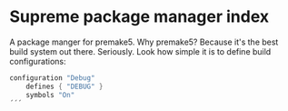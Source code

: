 # Supreme package manager index

A package manger for premake5.
Why premake5? Because it's the best build system out there. Seriously. Look how simple it is to define build configurations:

```lua
configuration "Debug"
    defines { "DEBUG" }
    symbols "On"
´´´
